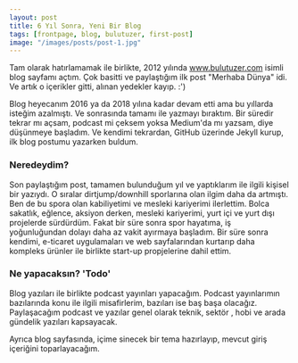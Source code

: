 ```yaml
---
layout: post
title: 6 Yıl Sonra, Yeni Bir Blog
tags: [frontpage, blog, bulutuzer, first-post]
image: "/images/posts/post-1.jpg"
---
```


Tam olarak hatırlamamak ile birlikte, 2012 yılında www.bulutuzer.com isimli blog sayfamı açtım. Çok basitti ve paylaştığım ilk post "Merhaba Dünya" idi. Ve artık o içerikler gitti, alınan yedekler kayıp. :')

Blog heyecanım 2016 ya da 2018 yılına kadar devam etti ama bu yıllarda isteğim azalmıştı. Ve sonrasında tamamı ile yazmayı bıraktım. Bir süredir tekrar mı açsam, podcast mi çeksem yoksa Medium'da mı yazsam, diye düşünmeye başladım. Ve kendimi tekrardan, GitHub üzerinde Jekyll kurup, ilk blog postumu yazarken buldum.

### Neredeydim?

Son paylaştığım post, tamamen bulunduğum yıl ve yaptıklarım ile ilgili kişisel bir yazıydı. O sıralar dirtjump/downhill sporlarına olan ilgim daha da artmıştı. Ben de bu spora olan kabiliyetimi ve mesleki kariyerimi ilerlettim. Bolca sakatlık, eğlence, aksiyon derken, mesleki kariyerimi, yurt içi ve yurt dışı projelerde sürdürdüm. Fakat bir süre sonra spor hayatıma, iş yoğunluğundan dolayı daha az vakit ayırmaya başladım. Bir süre sonra kendimi, e-ticaret uygulamaları ve web sayfalarından kurtarıp daha kompleks ürünler ile birlikte start-up propjelerine dahil ettim.

### Ne yapacaksın? 'Todo'

Blog yazıları ile birlikte podcast yayınları yapacağım. Podcast yayınlarımın bazılarında konu ile ilgili misafirlerim, bazıları ise baş başa olacağız. Paylaşacağım podcast ve yazılar genel olarak teknik, sektör , hobi ve arada gündelik yazıları kapsayacak.

Ayrıca blog sayfasında, içime sinecek bir tema hazırlayıp, mevcut giriş içeriğini toparlayacağım.
